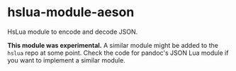 # hslua-module-aeson

HsLua module to encode and decode JSON.

**This module was experimental.** A similar module might be added
to the `hslua` repo at some point. Check the code for pandoc's
JSON Lua module if you want to implement a similar module.
